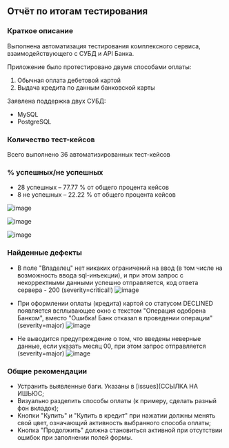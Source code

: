 ## Отчёт по итогам тестирования

### Краткое описание

Выполнена автоматизация тестирования комплексного сервиса, взаимодействующего с СУБД и API Банка.

Приложение было протестировано двумя способами оплаты:
1. Обычная оплата дебетовой картой
2. Выдача кредита по данным банковской карты

Заявлена поддержка двух СУБД:
* MySQL
* PostgreSQL


### Количество тест-кейсов
Всего выполнено 36 автоматизированных тест-кейсов

### % успешных/не успешных
* 28 успешных – 77.77 % от общего процента кейсов
* 8 не успешных – 22.22 % от общего процента кейсов
  
 ![image](https://github.com/user-attachments/assets/9f783851-aa3a-442c-adec-aa329c1e87b3)


![image](https://github.com/user-attachments/assets/e62177b7-2e18-406c-8e5e-a599d3c43608)

![image](https://github.com/user-attachments/assets/9886b6ed-b32c-4aee-a8e9-e766ae7c0ef4)



### Найденные дефекты

* В поле "Владелец" нет никаких ограничений на ввод (в том числе на возможность ввода sql-инъекции), и при этом запрос с некорректными данными успешно отправляется, код ответа сервера - 200 (severity=critical!)
  ![image](https://github.com/user-attachments/assets/a2b5492a-6366-4739-a36f-d2b939f5ffda)


* При оформлении оплаты (кредита) картой со статусом DECLINED появляется всплывающее окно с текстом "Операция одобрена Банком", вместо "Ошибка! Банк отказал в проведении операции" (severity=major)
  ![image](https://github.com/user-attachments/assets/24a97b84-7354-4496-b57f-acc1129d81b1)

* Не выводится предупреждение о том, что введены неверные данные, если указать месяц 00, при этом запрос отправляется (severity=major)
  ![image](https://github.com/user-attachments/assets/10d9eed8-dd60-4858-ad91-953a483a8b4e)


### Общие рекомендации
* Устранить выявленные баги. Указаны в [issues](ССЫЛКА НА ИШЬЮС;
* Визуально разделить способы оплаты (к примеру, сделать разный фон вкладок);
* Кнопки "Купить" и "Купить в кредит" при нажатии должны менять свой цвет, означающий активность выбранного способа оплаты;
* Кнопка "Продолжить" должна становиться активной при отсутствии ошибок при заполнении полей формы.